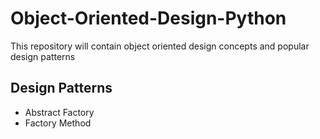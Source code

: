 # Object-Oriented-Design-Python
This repository will contain object oriented design concepts and popular design patterns

## Design Patterns

- Abstract Factory
- Factory Method

